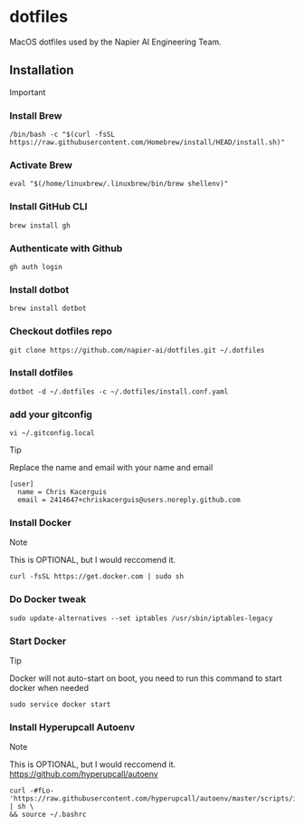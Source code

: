 # dotfiles

MacOS dotfiles used by the Napier AI Engineering Team.


## Installation

> [!IMPORTANT]

### Install Brew

```shell
/bin/bash -c "$(curl -fsSL https://raw.githubusercontent.com/Homebrew/install/HEAD/install.sh)"
```

### Activate Brew

```shell
eval "$(/home/linuxbrew/.linuxbrew/bin/brew shellenv)"
```

### Install GitHub CLI

```shell
brew install gh
```

### Authenticate with Github

```shell
gh auth login
```

### Install dotbot

```shell
brew install dotbot
```

### Checkout dotfiles repo

```shell
git clone https://github.com/napier-ai/dotfiles.git ~/.dotfiles
```

### Install dotfiles

```shell
dotbot -d ~/.dotfiles -c ~/.dotfiles/install.conf.yaml 
```

### add your gitconfig

```
vi ~/.gitconfig.local
```

> [!TIP]
> Replace the name and email with your name and email

```
[user]
  name = Chris Kacerguis
  email = 2414647+chriskacerguis@users.noreply.github.com
```

### Install Docker

> [!NOTE]
> This is OPTIONAL, but I would reccomend it.

```shell
curl -fsSL https://get.docker.com | sudo sh
```

### Do Docker tweak

```shell
sudo update-alternatives --set iptables /usr/sbin/iptables-legacy
```

### Start Docker

> [!TIP]
> Docker will not auto-start on boot, you need to run this command to start docker when needed

```shell
sudo service docker start
```

### Install Hyperupcall Autoenv
> [!NOTE]
> This is OPTIONAL, but I would reccomend it.
> https://github.com/hyperupcall/autoenv

```shell
curl -#fLo- 'https://raw.githubusercontent.com/hyperupcall/autoenv/master/scripts/install.sh' | sh \
&& source ~/.bashrc
```